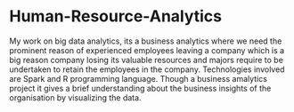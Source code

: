# Human-Resource-Analytics
My work on big data analytics, its a business analytics where we need the prominent reason of experienced employees leaving a company which is a big reason company losing its valuable resources and majors require to be undertaken to retain the employees in the company.
Technologies involved are Spark and R programming language. Though a business amalytics project it gives a brief understanding about the business insights of the organisation by visualizing the data.

